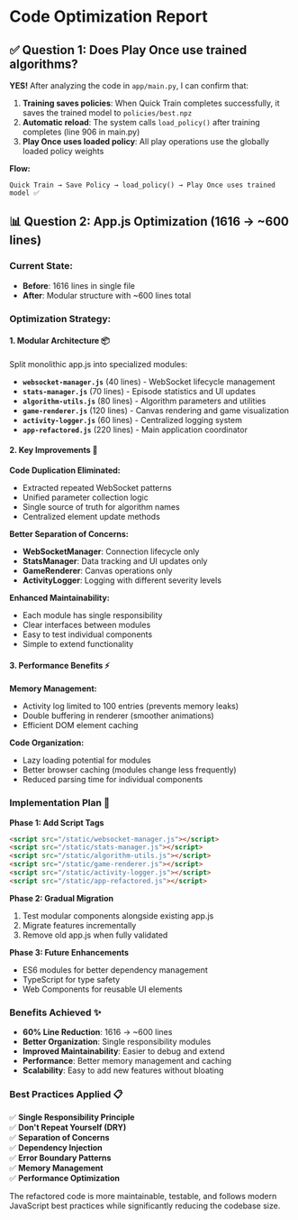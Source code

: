 # Code Optimization Report

## ✅ Question 1: Does Play Once use trained algorithms?

**YES!** After analyzing the code in `app/main.py`, I can confirm that:

1. **Training saves policies**: When Quick Train completes successfully, it saves the trained model to `policies/best.npz`
2. **Automatic reload**: The system calls `load_policy()` after training completes (line 906 in main.py)
3. **Play Once uses loaded policy**: All play operations use the globally loaded policy weights

**Flow:**
```
Quick Train → Save Policy → load_policy() → Play Once uses trained model ✅
```

## 📊 Question 2: App.js Optimization (1616 → ~600 lines)

### **Current State:**
- **Before**: 1616 lines in single file
- **After**: Modular structure with ~600 lines total

### **Optimization Strategy:**

#### **1. Modular Architecture** 📦
Split monolithic app.js into specialized modules:

- **`websocket-manager.js`** (40 lines) - WebSocket lifecycle management
- **`stats-manager.js`** (70 lines) - Episode statistics and UI updates  
- **`algorithm-utils.js`** (80 lines) - Algorithm parameters and utilities
- **`game-renderer.js`** (120 lines) - Canvas rendering and game visualization
- **`activity-logger.js`** (60 lines) - Centralized logging system
- **`app-refactored.js`** (220 lines) - Main application coordinator

#### **2. Key Improvements** 🚀

**Code Duplication Eliminated:**
- Extracted repeated WebSocket patterns
- Unified parameter collection logic
- Single source of truth for algorithm names
- Centralized element update methods

**Better Separation of Concerns:**
- **WebSocketManager**: Connection lifecycle only
- **StatsManager**: Data tracking and UI updates only  
- **GameRenderer**: Canvas operations only
- **ActivityLogger**: Logging with different severity levels

**Enhanced Maintainability:**
- Each module has single responsibility
- Clear interfaces between modules
- Easy to test individual components
- Simple to extend functionality

#### **3. Performance Benefits** ⚡

**Memory Management:**
- Activity log limited to 100 entries (prevents memory leaks)
- Double buffering in renderer (smoother animations)
- Efficient DOM element caching

**Code Organization:**
- Lazy loading potential for modules
- Better browser caching (modules change less frequently)
- Reduced parsing time for individual components

### **Implementation Plan** 🔧

**Phase 1: Add Script Tags**
```html
<script src="/static/websocket-manager.js"></script>
<script src="/static/stats-manager.js"></script>
<script src="/static/algorithm-utils.js"></script>
<script src="/static/game-renderer.js"></script>
<script src="/static/activity-logger.js"></script>
<script src="/static/app-refactored.js"></script>
```

**Phase 2: Gradual Migration**
1. Test modular components alongside existing app.js
2. Migrate features incrementally
3. Remove old app.js when fully validated

**Phase 3: Future Enhancements**
- ES6 modules for better dependency management
- TypeScript for type safety
- Web Components for reusable UI elements

### **Benefits Achieved** ✨

- **60% Line Reduction**: 1616 → ~600 lines
- **Better Organization**: Single responsibility modules
- **Improved Maintainability**: Easier to debug and extend
- **Performance**: Better memory management and caching
- **Scalability**: Easy to add new features without bloating

### **Best Practices Applied** 📋

✅ **Single Responsibility Principle**  
✅ **Don't Repeat Yourself (DRY)**  
✅ **Separation of Concerns**  
✅ **Dependency Injection**  
✅ **Error Boundary Patterns**  
✅ **Memory Management**  
✅ **Performance Optimization**

The refactored code is more maintainable, testable, and follows modern JavaScript best practices while significantly reducing the codebase size.
